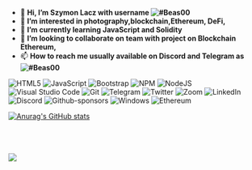 - 👋 <Strong>Hi, I’m Szymon Lacz with username ![#Beas00](http://placehold.it/size/background-hex/foreground-hex?text=a123)</Strong> 
- 👀 <Strong>I’m interested in photography,blockchain,Ethereum, DeFi,</Strong>
- 🌱 <Strong>I’m currently learning JavaScript and Solidity</Strong> 
- 💞️ <Strong>I’m looking to collaborate on team with project on Blockchain Ethereum,</Strong> 
- 📫 <Strong>How to reach me usually available on Discord and Telegram as ![#Beas00](http://placehold.it/size/background-hex/foreground-hex?text=a123)</Strong>
<link rel="stylesheet" href="https://stackpath.bootstrapcdn.com/bootstrap/4.3.1/css/bootstrap.min.css" integrity="sha384-ggOyR0iXCbMQv3Xipma34MD+dH/1fQ784/j6cY/iJTQUOhcWr7x9JvoRxT2MZw1T" crossorigin="anonymous">


  <span>![HTML5](https://img.shields.io/badge/html5-%23E34F26.svg?style=for-the-badge&logo=html5&logoColor=white)<span>
  <span>![JavaScript](https://img.shields.io/badge/javascript-%23323330.svg?style=for-the-badge&logo=javascript&logoColor=%23F7DF1E)<span>
  <span>![Bootstrap](https://img.shields.io/badge/bootstrap-%23563D7C.svg?style=for-the-badge&logo=bootstrap&logoColor=white)<span>
  <span>![NPM](https://img.shields.io/badge/NPM-%23000000.svg?style=for-the-badge&logo=npm&logoColor=white)<span>
  <span>![NodeJS](https://img.shields.io/badge/node.js-6DA55F?style=for-the-badge&logo=node.js&logoColor=white)<span>
  <span>![Visual Studio Code](https://img.shields.io/badge/Visual%20Studio%20Code-0078d7.svg?style=for-the-badge&logo=visual-studio-code&logoColor=white)<span>
  <span>![Git](https://img.shields.io/badge/git-%23F05033.svg?style=for-the-badge&logo=git&logoColor=white)<span>
  <span>![Telegram](https://img.shields.io/badge/Telegram-2CA5E0?style=for-the-badge&logo=telegram&logoColor=white)<span>
  <span>![Twitter](https://img.shields.io/badge/<@LaczSzymon>-%231DA1F2.svg?style=for-the-badge&logo=Twitter&logoColor=white)<span>
  <span>![Zoom](https://img.shields.io/badge/Zoom-2D8CFF?style=for-the-badge&logo=zoom&logoColor=white)<span>
  <span>![LinkedIn](https://img.shields.io/badge/linkedin-%230077B5.svg?style=for-the-badge&logo=linkedin&logoColor=white)<span>
  <span>![Discord](https://img.shields.io/badge/%3CBeas%3E-%237289DA.svg?style=for-the-badge&logo=discord&logoColor=white)<span>
  <span>![Github-sponsors](https://img.shields.io/badge/sponsor-30363D?style=for-the-badge&logo=GitHub-Sponsors&logoColor=#EA4AAA)<span>
  <span>![Windows](https://img.shields.io/badge/Windows-0078D6?style=for-the-badge&logo=windows&logoColor=white)<span>
  <span>![Ethereum](https://img.shields.io/badge/Ethereum-3C3C3D?style=for-the-badge&logo=Ethereum&logoColor=white)</span>

[![Anurag's GitHub stats](https://github-readme-stats.vercel.app/api?username=Beas00)](https://github.com/Beas00/github-readme-stats)
<br><br>  
   

 <br><br>
    ![](https://komarev.com/ghpvc/?username=your-github-Beas00)
    

 
 

